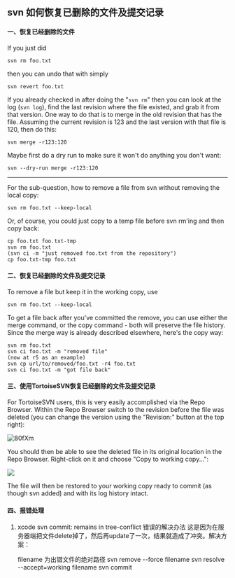 ## svn 如何恢复已删除的文件及提交记录

#### 一、恢复已经删除的文件
If you just did
```
svn rm foo.txt
```
then you can undo that with simply
```
svn revert foo.txt
```

If you already checked in after doing the "`svn rm`" then you can look at the log (`svn log`), find the last revision where the file existed, and grab it from that version.
One way to do that is to merge in the old revision that has the file. Assuming the current revision is 123 and the last version with that file is 120, then do this:
```
svn merge -r123:120
```
Maybe first do a dry run to make sure it won't do anything you don't want:
```
svn --dry-run merge -r123:120
```
------

For the sub-question, how to remove a file from svn without removing the local copy:
```
svn rm foo.txt --keep-local
```
Or, of course, you could just copy to a temp file before svn rm'ing and then copy back:
```
cp foo.txt foo.txt-tmp
svn rm foo.txt
(svn ci -m "just removed foo.txt from the repository")
cp foo.txt-tmp foo.txt
```



#### 二、恢复已经删除的文件及提交记录

To remove a file but keep it in the working copy, use
```
svn rm foo.txt --keep-local
```
To get a file back after you've committed the remove, you can use either the merge command, or the copy command - both will preserve the file history. Since the merge way is already described elsewhere, here's the copy way:
```
svn rm foo.txt
svn ci foo.txt -m "removed file"
(now at r5 as an example)
svn cp url/to/removed/foo.txt -r4 foo.txt
svn ci foo.txt -m "got file back"
```



#### 三、使用TortoiseSVN恢复已经删除的文件及提交记录

For TortoiseSVN users, this is very easily accomplished via the Repo Browser. Within the Repo Browser switch to the revision before the file was deleted (you can change the version using the "Revision:" button at the top right):

 ![80fXm](http://img-note.wuqianlin.cn/img-md/2019-06-01-085959.png)

You should then be able to see the deleted file in its original location in the Repo Browser. Right-click on it and choose "Copy to working copy...":

 ![](http://img-note.wuqianlin.cn/img-md/2019-06-01-qMqh6.png)

The file will then be restored to your working copy ready to commit (as though svn added) and with its log history intact.



#### 四、报错处理
1. xcode svn commit: remains in tree-conflict 错误的解决办法
   这是因为在服务器端把文件delete掉了，然后再update了一次，结果就造成了冲突。解决方案：

    filename  为出错文件的绝对路径
    svn remove --force filename
    svn resolve --accept=working  filename
    svn commit

